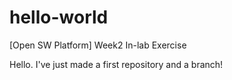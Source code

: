 # hello-world
[Open SW Platform] Week2 In-lab Exercise

Hello. I've just made a first repository and a branch!
